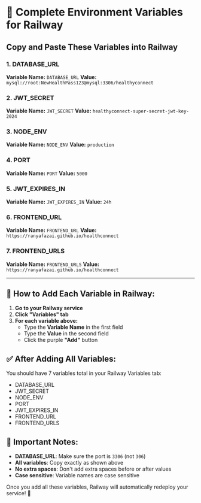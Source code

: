 # 🔧 Complete Environment Variables for Railway

## Copy and Paste These Variables into Railway

### 1. DATABASE_URL
**Variable Name:** `DATABASE_URL`
**Value:** `mysql://root:NewHealthPass123@mysql:3306/healthyconnect`

### 2. JWT_SECRET
**Variable Name:** `JWT_SECRET`
**Value:** `healthyconnect-super-secret-jwt-key-2024`

### 3. NODE_ENV
**Variable Name:** `NODE_ENV`
**Value:** `production`

### 4. PORT
**Variable Name:** `PORT`
**Value:** `5000`

### 5. JWT_EXPIRES_IN
**Variable Name:** `JWT_EXPIRES_IN`
**Value:** `24h`

### 6. FRONTEND_URL
**Variable Name:** `FRONTEND_URL`
**Value:** `https://ranyafazai.github.io/healthconnect`

### 7. FRONTEND_URLS
**Variable Name:** `FRONTEND_URLS`
**Value:** `https://ranyafazai.github.io/healthconnect`

---

## 🚀 How to Add Each Variable in Railway:

1. **Go to your Railway service**
2. **Click "Variables" tab**
3. **For each variable above:**
   - Type the **Variable Name** in the first field
   - Type the **Value** in the second field
   - Click the purple **"Add"** button

## ✅ After Adding All Variables:

You should have 7 variables total in your Railway Variables tab:
- DATABASE_URL
- JWT_SECRET
- NODE_ENV
- PORT
- JWT_EXPIRES_IN
- FRONTEND_URL
- FRONTEND_URLS

## 🎯 Important Notes:

- **DATABASE_URL**: Make sure the port is `3306` (not `306`)
- **All variables**: Copy exactly as shown above
- **No extra spaces**: Don't add extra spaces before or after values
- **Case sensitive**: Variable names are case sensitive

Once you add all these variables, Railway will automatically redeploy your service! 🚀
